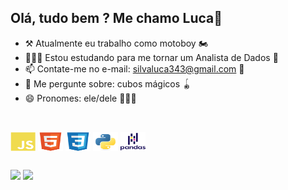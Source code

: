  ## Olá, tudo bem ? Me chamo Luca👋

- ⚒️ Atualmente eu trabalho como motoboy 🏍️
- 👨🏽‍💻 Estou estudando para me tornar um Analista de Dados 🎲
- 📫 Contate-me no e-mail: silvaluca343@gmail.com 📩
- 💬 Me pergunte sobre: cubos mágicos 🪀
- 😄 Pronomes: ele/dele 🙋🏽‍♂️

##
<div style="display: inline_block"><br>
  <img align="center" alt="Rafa-Js" height="30" width="40" src="https://raw.githubusercontent.com/devicons/devicon/master/icons/javascript/javascript-plain.svg">
  <img align="center" alt="Rafa-HTML" height="30" width="40" src="https://raw.githubusercontent.com/devicons/devicon/master/icons/html5/html5-original.svg">
  <img align="center" alt="Rafa-CSS" height="30" width="40" src="https://raw.githubusercontent.com/devicons/devicon/master/icons/css3/css3-original.svg">
  <img align="center" alt="Rafa-Python" height="30" width="40" src="https://raw.githubusercontent.com/devicons/devicon/master/icons/python/python-original.svg">
  <img align="center" alt="Luca-Pandas" height="30" width="40" src="https://raw.githubusercontent.com/devicons/devicon/ca28c779441053191ff11710fe24a9e6c23690d6/icons/pandas/pandas-original-wordmark.svg">
</div>

##

<div>
   <a href="https://www.linkedin.com/in/silvalucab/" target="_blank"><img src="https://img.shields.io/badge/-LinkedIn-%230077B5?style=for-the-badge&logo=linkedin&logoColor=white" target="_blank"></a> 
   <a href="https://www.tiktok.com/@luca011.dev" target="_blank"><img src="https://img.shields.io/badge/TikTok-000000?style=for-the-badge&logo=tiktok&logoColor=white" target="_blank"></a>
 </div>

